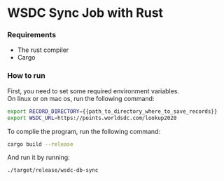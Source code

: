 # WSDC Sync Job with Rust
### Requirements
- The rust compiler
- Cargo

### How to run
First, you need to set some required environment variables.
<br>
On linux or on mac os, run the following command:
```bash
export RECORD_DIRECTORY={{path_to_directory_where_to_save_records}}
export WSDC_URL=https://points.worldsdc.com/lookup2020
```
To complie the program, run the following command:
```bash
cargo build --release
```
And run it by running:
```bash
./target/release/wsdc-db-sync
```
